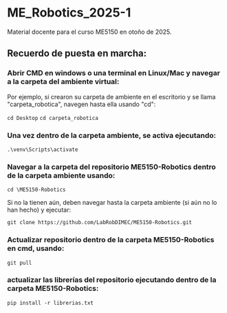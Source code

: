 # ME_Robotics_2025-1
Material docente para el curso ME5150 en otoño de 2025.

## Recuerdo de puesta en marcha:

### Abrir CMD en windows o una terminal en Linux/Mac y navegar a la carpeta del ambiente virtual:

Por ejemplo, si crearon su carpeta de ambiente en el escritorio y se llama "carpeta_robotica", navegen hasta ella usando "cd":

`cd Desktop`
`cd carpeta_robotica`

### Una vez dentro de la carpeta ambiente, se activa ejecutando:

`.\venv\Scripts\activate`

### Navegar a la carpeta del repositorio ME5150-Robotics dentro de la carpeta ambiente usando:

`cd \ME5150-Robotics`

Si no la tienen aún, deben navegar hasta la carpeta ambiente (si aún no lo han hecho) y ejecutar:

`git clone https://github.com/LabRobDIMEC/ME5150-Robotics.git`

### Actualizar repositorio dentro de la carpeta ME5150-Robotics en cmd, usando:

`git pull`

### actualizar las librerías del repositorio ejecutando dentro de la carpeta ME5150-Robotics:

`pip install -r librerias.txt`
